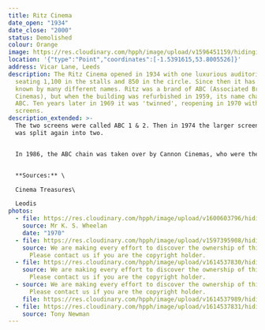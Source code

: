 ```yaml
---
title: Ritz Cinema
date_open: "1934"
date_close: "2000"
status: Demolished
colour: Orange
image: https://res.cloudinary.com/hpph/image/upload/v1596451159/hidinginplainsight/ritzcinema.svg
location: '{"type":"Point","coordinates":[-1.5391615,53.8005526]}'
address: Vicar Lane, Leeds
description: The Ritz Cinema opened in 1934 with one luxurious auditorium,
  seating 1,100 in the stalls and 850 in the circle. Since then it has been
  known by many different names. Ritz was a brand of ABC (Associated British
  Cinemas), but when the building was refurbished in 1959, its name changed to
  ABC. Ten years later in 1969 it was 'twinned', reopening in 1970 with two
  screens.
description_extended: >-
  The two screens were called ABC 1 & 2. Then in 1974 the larger screen, ABC 2,
  was split again into two.


  In 1986, the ABC chain was taken over by Cannon Cinemas, who were themselves taken over by MGM in 1993, so the cinema changed its name each time. By 1998 it had become the ABC once again. 


  **Sources:** \

  Cinema Treasures\

  Leodis
photos:
  - file: https://res.cloudinary.com/hpph/image/upload/v1600603796/hidinginplainsight/Ritz_Super_Cinema_Cannon_ABC_MGM_K._S._Wheelan_20041210_81531924.jpg
    source: Mr K. S. Wheelan
    date: "1970"
  - file: https://res.cloudinary.com/hpph/image/upload/v1597395908/hidinginplainsight/Ritz_Super_Cinema_01.jpg
    source: We are making every effort to discover the ownership of this photo.
      Please contact us if you are the copyright holder.
  - file: https://res.cloudinary.com/hpph/image/upload/v1614537830/hidinginplainsight/ritz_abc_auditorium.jpg
    source: We are making every effort to discover the ownership of this photo.
      Please contact us if you are the copyright holder.
  - source: We are making every effort to discover the ownership of this photo.
      Please contact us if you are the copyright holder.
    file: https://res.cloudinary.com/hpph/image/upload/v1614537989/hidinginplainsight/ritz_abc_projection.jpg
  - file: https://res.cloudinary.com/hpph/image/upload/v1614537831/hidinginplainsight/ritz_abc_closed.jpg
    source: Tony Newman
---
```

